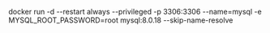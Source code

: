 docker run -d --restart always --privileged -p 3306:3306 --name=mysql -e MYSQL_ROOT_PASSWORD=root mysql:8.0.18 --skip-name-resolve